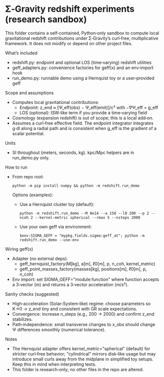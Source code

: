 # Σ‑Gravity redshift experiments (research sandbox)

This folder contains a self‑contained, Python‑only sandbox to compute local gravitational redshift contributions under Σ‑Gravity’s curl‑free, multiplicative framework. It does not modify or depend on other project files.

What’s included
- redshift.py: endpoint and optional LOS (time‑varying) redshift utilities
- geff_adapters.py: convenience factories for geff(x) and an env‑import hook
- run_demo.py: runnable demo using a Hernquist toy or a user‑provided geff

Scope and assumptions
- Computes local gravitational contributions:
  - Endpoint: z_end ≈ [Ψ_eff(obs) − Ψ_eff(emit)]/c² with −∇Ψ_eff = g_eff
  - LOS (optional): ISW‑like term if you provide a time‑varying field
- Cosmology (expansion redshift) is out of scope; this is a local add‑on.
- Assumes a curl‑free effective field. The endpoint integrator integrates g·dl along a radial path and is consistent when g_eff is the gradient of a scalar potential.

Units
- SI throughout (meters, seconds, kg). kpc/Mpc helpers are in run_demo.py only.

How to run
- From repo root:

  ```pwsh
  python -m pip install numpy && python -m redshift.run_demo
  ```

  Options (examples):
  - Use a Hernquist cluster toy (default):
    ```pwsh
    python -m redshift.run_demo --M 8e14 --a 150 --l0 200 --p 2 --ncoh 2 --kernel-metric spherical --rmax 5 --nsteps 2000
    ```
  - Use your own geff via environment:
    ```pwsh
    $env:SIGMA_GEFF = "mypkg.fields.sigma:geff_at"; python -m redshift.run_demo --use-env
    ```

Wiring geff(x)
- Adapter (no external deps):
  - geff_hernquist_factory(M[kg], a[m], ℓ0[m], p, n_coh, kernel_metric)
  - geff_point_masses_factory(masses[kg], positions[m], ℓ0[m], p, n_coh)
- Env import: set SIGMA_GEFF="module:function" where function accepts a 3‑vector (m) and returns a 3‑vector acceleration (m/s²).

Sanity checks (suggested)
- High‑acceleration (Solar‑System‑like) regime: choose parameters so K→0 → z_end tiny and consistent with GR scale expectations.
- Convergence: increase n_steps (e.g., 200 → 2000) and confirm z_end stabilizes.
- Path‑independence: small transverse changes to x_obs should change Ψ differences smoothly (numerical tolerance).

Notes
- The Hernquist adapter offers kernel_metric="spherical" (default) for stricter curl‑free behavior; "cylindrical" mirrors disk‑like usage but may introduce small curls away from the midplane in simplified toy setups. Keep this in mind when interpreting tests.
- This folder is research‑only; no other files in the repo are altered.
